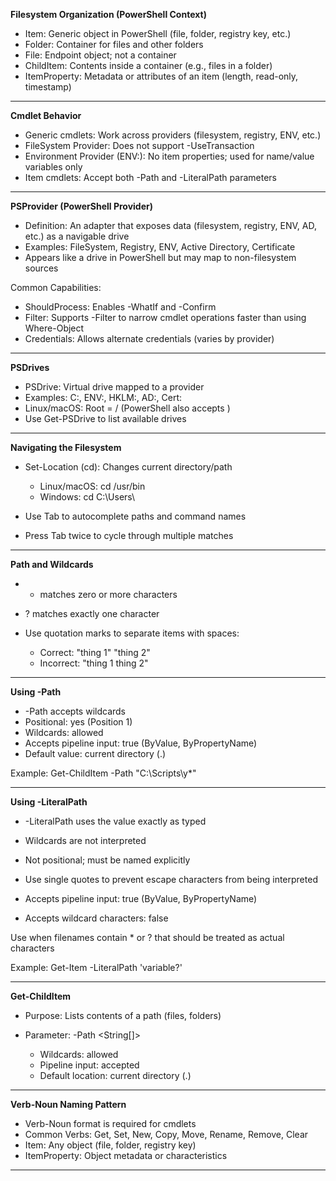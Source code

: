 **Filesystem Organization (PowerShell Context)**

* Item: Generic object in PowerShell (file, folder, registry key, etc.)
* Folder: Container for files and other folders
* File: Endpoint object; not a container
* ChildItem: Contents inside a container (e.g., files in a folder)
* ItemProperty: Metadata or attributes of an item (length, read-only, timestamp)

---

**Cmdlet Behavior**

* Generic cmdlets: Work across providers (filesystem, registry, ENV, etc.)
* FileSystem Provider: Does not support -UseTransaction
* Environment Provider (ENV:): No item properties; used for name/value variables only
* Item cmdlets: Accept both -Path and -LiteralPath parameters

---

**PSProvider (PowerShell Provider)**

* Definition: An adapter that exposes data (filesystem, registry, ENV, AD, etc.) as a navigable drive
* Examples: FileSystem, Registry, ENV, Active Directory, Certificate
* Appears like a drive in PowerShell but may map to non-filesystem sources

Common Capabilities:

* ShouldProcess: Enables -WhatIf and -Confirm
* Filter: Supports -Filter to narrow cmdlet operations faster than using Where-Object
* Credentials: Allows alternate credentials (varies by provider)

---

**PSDrives**

* PSDrive: Virtual drive mapped to a provider
* Examples: C:, ENV:, HKLM:, AD:, Cert:
* Linux/macOS: Root = / (PowerShell also accepts )
* Use Get-PSDrive to list available drives

---

**Navigating the Filesystem**

* Set-Location (cd): Changes current directory/path

  * Linux/macOS: cd /usr/bin
  * Windows: cd C:\Users\\
* Use Tab to autocomplete paths and command names
* Press Tab twice to cycle through multiple matches

---

**Path and Wildcards**

* * matches zero or more characters
* ? matches exactly one character
* Use quotation marks to separate items with spaces:

  * Correct: "thing 1" "thing 2"
  * Incorrect: "thing 1 thing 2"

---

**Using -Path**

* -Path accepts wildcards
* Positional: yes (Position 1)
* Wildcards: allowed
* Accepts pipeline input: true (ByValue, ByPropertyName)
* Default value: current directory (.)

Example:
Get-ChildItem -Path "C:\Scripts\y\*"

---

**Using -LiteralPath**

* -LiteralPath uses the value exactly as typed

* Wildcards are not interpreted

* Not positional; must be named explicitly

* Use single quotes to prevent escape characters from being interpreted

* Accepts pipeline input: true (ByValue, ByPropertyName)

* Accepts wildcard characters: false

Use when filenames contain \* or ? that should be treated as actual characters

Example:
Get-Item -LiteralPath 'variable?'

---

**Get-ChildItem**

* Purpose: Lists contents of a path (files, folders)
* Parameter: -Path \<String\[]>

  * Wildcards: allowed
  * Pipeline input: accepted
  * Default location: current directory (.)

---

**Verb-Noun Naming Pattern**

* Verb-Noun format is required for cmdlets
* Common Verbs: Get, Set, New, Copy, Move, Rename, Remove, Clear
* Item: Any object (file, folder, registry key)
* ItemProperty: Object metadata or characteristics

---
